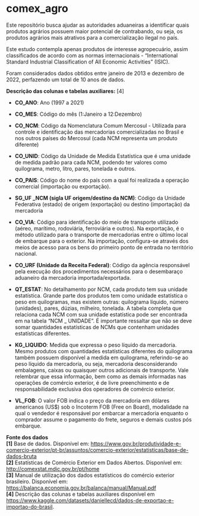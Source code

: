# comex_agro
Este repositório busca ajudar as autoridades aduaneiras a identificar quais produtos agrários possuem maior potencial de contrabando, ou seja, os produtos agrários mais atrativos para a comercialização ilegal no país.

Este estudo contempla apenas produtos de interesse agropecuário, assim classificados de acordo com as normas internacionais - “International Standard Industrial Classification of All Economic Activities” (ISIC). 

Foram considerados dados obtidos entre janeiro de 2013 e dezembro de 2022, perfazendo um total de 10 anos de dados.


**Descrição das colunas e tabelas auxiliares:**  [4]

- **CO_ANO**: Ano (1997 a 2021)  

- **CO_MES**: Código do mês (1:Janeiro a 12:Dezembro)

- **CO_NCM**: Código da Nomenclatura Comum Mercosul - Utilizada para controle e identificação das mercadorias comercializadas no Brasil e nos outros países do Mercosul (cada NCM representa um produto diferente)

- **CO_UNID**: Código da Unidade de Medida Estatística que é uma unidade de medida padrão para cada NCM, podendo ter valores como quilograma, metro, litro, pares, tonelada e outros.

- **CO_PAIS**: Código do nome do país com a qual foi realizada a operação comercial (importação ou exportação).

- **SG_UF _NCM (sigla UF origem/destino da NCM)**: Código da Unidade Federativa (estado) de origem (exportação) ou destino (importação) da mercadoria

- **CO_VIA**: Código para identificação do meio de transporte utilizado (aéreo, marítimo, rodoviária, ferroviária e outros). Na exportação, é o método utilizado para o transporte de mercadorias entre o último local de embarque para o exterior. Na importação, configura-se através dos meios de acesso para os bens do primeiro ponto de entrada no território nacional.

- **CO_URF (Unidade da Receita Federal)**: Código da agência responsável pela execução dos procedimentos necessários para o desembaraço aduaneiro da mercadoria importada/exportada.  

- **QT_ESTAT**: No detalhamento por NCM, cada produto tem sua unidade estatística. Grande parte dos produtos tem como unidade estatística o peso em quilogramas, mas existem outras: quilograma líquido, número (unidades), pares, dúzias, milheiro, tonelada. A tabela completa que relaciona cada NCM com sua unidade estatística pode ser encontrada em na tabela “NCM _ UNIDADE”. É importante ressaltar que não se deve somar quantidades estatísticas de NCMs que contenham unidades estatísticas diferentes.  

- **KG_LIQUIDO**: Medida que expressa o peso líquido da mercadoria. Mesmo produtos com quantidades estatísticas diferentes do quilograma também possuem disponível a medida em quilograma, referindo-se ao peso líquido da mercadoria, ou seja, mercadoria desconsiderando embalagens, caixas ou quaisquer outros adicionais de transporte. Vale relembrar que essa informação, bem como as demais informadas nas operações de comércio exterior, é de livre preenchimento e de responsabilidade exclusiva dos operadores de comércio exterior.

- **VL_FOB**: O valor FOB indica o preço da mercadoria em dólares americanos (US$) sob o Incoterm FOB (Free on Board), modalidade na qual o vendedor é responsável por embarcar a mercadoria enquanto o comprador assume o pagamento do frete, seguros e demais custos pós embarque. 

**Fonte dos dados**  
**[1]** Base de dados. Disponível em: https://www.gov.br/produtividade-e-comercio-exterior/pt-br/assuntos/comercio-exterior/estatisticas/base-de-dados-bruta  
**[2]** Estatísticas de Comércio Exterior em Dados Abertos. Disponível em: http://comexstat.mdic.gov.br/pt/home  
**[3]** Manual de utilização dos dados estatísticos do comércio exterior brasileiro. Disponível em: https://balanca.economia.gov.br/balanca/manual/Manual.pdf  
**[4]** Descrição das colunas e tabelas auxiliares disponível em https://www.kaggle.com/datasets/daniellecd/dados-de-exportao-e-importao-do-brasil.  